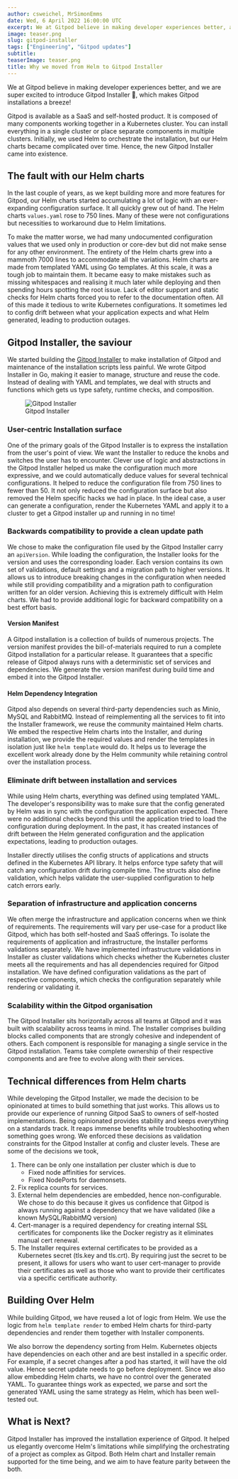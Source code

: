 ```yaml
---
author: csweichel, MrSimonEmms
date: Wed, 6 April 2022 16:00:00 UTC
excerpt: We at Gitpod believe in making developer experiences better, and we are super excited to introduce Gitpod Installer 🎉, which makes Gitpod installations a breeze!
image: teaser.png
slug: gitpod-installer
tags: ["Engineering", "Gitpod updates"]
subtitle:
teaserImage: teaser.png
title: Why we moved from Helm to Gitpod Installer
---
```


<script context="module">
  export const prerender = true;
</script>

We at Gitpod believe in making developer experiences better, and we are super excited to introduce Gitpod Installer 🎉, which makes Gitpod installations a breeze!

Gitpod is available as a SaaS and self-hosted product. It is composed of many components working together in a Kubernetes cluster. You can install everything in a single cluster or place separate components in multiple clusters. Initially, we used Helm to orchestrate the installation, but our Helm charts became complicated over time. Hence, the new Gitpod Installer came into existence.

## The fault with our Helm charts

In the last couple of years, as we kept building more and more features for Gitpod, our Helm charts started accumulating a lot of logic with an ever-expanding configuration surface. It all quickly grew out of hand. The Helm charts `values.yaml` rose to 750 lines. Many of these were not configurations but necessities to workaround due to Helm limitations.

To make the matter worse, we had many undocumented configuration values that we used only in production or core-dev but did not make sense for any other environment. The entirety of the Helm charts grew into a mammoth 7000 lines to accommodate all the variations. Helm charts are made from templated YAML using Go templates. At this scale, it was a tough job to maintain them. It became easy to make mistakes such as missing whitespaces and realising it much later while deploying and then spending hours spotting the root issue. Lack of editor support and static checks for Helm charts forced you to refer to the documentation often. All of this made it tedious to write Kubernetes configurations. It sometimes led to config drift between what your application expects and what Helm generated, leading to production outages.

## Gitpod Installer, the saviour

We started building the [Gitpod Installer](https://github.com/gitpod-io/gitpod/tree/main/install/installer) to make installation of Gitpod and maintenance of the installation scripts less painful. We wrote Gitpod Installer in Go, making it easier to manage, structure and reuse the code. Instead of dealing with YAML and templates, we deal with structs and functions which gets us type safety, runtime checks, and composition.

<figure>
	<img src="/images/blog/gitpod-installer/gitpod-installer.png" alt="Gitpod Installer"/>
	<figcaption>Gitpod Installer</figcaption>
</figure>

### User-centric Installation surface

One of the primary goals of the Gitpod Installer is to express the installation from the user's point of view. We want the Installer to reduce the knobs and switches the user has to encounter. Clever use of logic and abstractions in the Gitpod Installer helped us make the configuration much more expressive, and we could automatically deduce values for several technical configurations. It helped to reduce the configuration file from 750 lines to fewer than 50. It not only reduced the configuration surface but also removed the Helm specific hacks we had in place. In the ideal case, a user can generate a configuration, render the Kubernetes YAML and apply it to a cluster to get a Gitpod installer up and running in no time!

### Backwards compatibility to provide a clean update path

We chose to make the configuration file used by the Gitpod Installer carry an `apiVersion`. While loading the configuration, the Installer looks for the version and uses the corresponding loader. Each version contains its own set of validations, default settings and a migration path to higher versions. It allows us to introduce breaking changes in the configuration when needed while still providing compatibility and a migration path to configuration written for an older version.
Achieving this is extremely difficult with Helm charts. We had to provide additional logic for backward compatibility on a best effort basis.

#### Version Manifest

A Gitpod installation is a collection of builds of numerous projects. The version manifest provides the bill-of-materials required to run a complete Gitpod installation for a particular release. It guarantees that a specific release of Gitpod always runs with a deterministic set of services and dependencies. We generate the version manifest during build time and embed it into the Gitpod Installer.

#### Helm Dependency Integration

Gitpod also depends on several third-party dependencies such as Minio, MySQL and RabbitMQ. Instead of reimplementing all the services to fit into the Installer framework, we reuse the community maintained Helm charts. We embed the respective Helm charts into the Installer, and during installation, we provide the required values and render the templates in isolation just like `helm template` would do. It helps us to leverage the excellent work already done by the Helm community while retaining control over the installation process.

### Eliminate drift between installation and services

While using Helm charts, everything was defined using templated YAML. The developer's responsibility was to make sure that the config generated by Helm was in sync with the configuration the application expected. There were no additional checks beyond this until the application tried to load the configuration during deployment. In the past, it has created instances of drift between the Helm generated configuration and the application expectations, leading to production outages.

Installer directly utilises the config structs of applications and structs defined in the Kubernetes API library. It helps enforce type safety that will catch any configuration drift during compile time. The structs also define validation, which helps validate the user-supplied configuration to help catch errors early.

### Separation of infrastructure and application concerns

We often merge the infrastructure and application concerns when we think of requirements. The requirements will vary per use-case for a product like Gitpod, which has both self-hosted and SaaS offerings. To isolate the requirements of application and infrastructure, the Installer performs validations separately. We have implemented infrastructure validations in Installer as cluster validations which checks whether the Kubernetes cluster meets all the requirements and has all dependencies required for Gitpod installation. We have defined configuration validations as the part of respective components, which checks the configuration separately while rendering or validating it.

### Scalability within the Gitpod organisation

The Gitpod Installer sits horizontally across all teams at Gitpod and it was built with scalability across teams in mind. The Installer comprises building blocks called components that are strongly cohesive and independent of others. Each component is responsible for managing a single service in the Gitpod installation. Teams take complete ownership of their respective components and are free to evolve along with their services.

## Technical differences from Helm charts

While developing the Gitpod Installer, we made the decision to be opinionated at times to build something that just works. This allows us to provide our experience of running Gitpod SaaS to owners of self-hosted implementations. Being opinionated provides stability and keeps everything on a standards track. It reaps immense benefits while troubleshooting when something goes wrong. We enforced these decisions as validation constraints for the Gitpod Installer at config and cluster levels. These are some of the decisions we took,

1. There can be only one installation per cluster which is due to
   - Fixed node affinities for services.
   - Fixed NodePorts for daemonsets.
2. Fix replica counts for services.
3. External helm dependencies are embedded, hence non-configurable. We chose to do this because it gives us confidence that Gitpod is always running against a dependency that we have validated (like a known MySQL/RabbitMQ version)
4. Cert-manager is a required dependency for creating internal SSL certificates for components like the Docker registry as it eliminates manual cert renewal.
5. The Installer requires external certificates to be provided as a Kubernetes secret (tls.key and tls.crt). By requiring just the secret to be present, it allows for users who want to user cert-manager to provide their certificates as well as those who want to provide their certificates via a specific certificate authority.

## Building Over Helm

While building Gitpod, we have reused a lot of logic from Helm. We use the logic from `helm template render` to embed Helm charts for third-party dependencies and render them together with Installer components.

We also borrow the dependency sorting from Helm. Kubernetes objects have dependencies on each other and are best installed in a specific order. For example, if a secret changes after a pod has started, it will have the old value. Hence secret update needs to go before deployment. Since we also allow embedding Helm charts, we have no control over the generated YAML. To guarantee things work as expected, we parse and sort the generated YAML using the same strategy as Helm, which has been well-tested out.

## What is Next?

Gitpod Installer has improved the installation experience of Gitpod. It helped us elegantly overcome Helm's limitations while simplifying the orchestrating of a project as complex as Gitpod. Both Helm chart and Installer remain supported for the time being, and we aim to have feature parity between the both.
